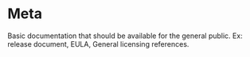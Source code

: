 # Meta
Basic documentation that should be available for the general public. Ex: release document, EULA, General licensing references.
